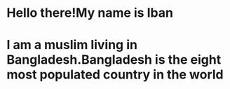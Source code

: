 <html>
<body>
  <meta name="viewport" content="width=device-width,initial-scale=1.0"/>
  
<h1><strong>Hello there!My name is Iban</strong></h1>
<h1>I am a muslim living in Bangladesh.Bangladesh is the eight most populated country in the world</h1>
<style type="text/css">
  body{
    background-image: url('https://islamicrelief.org.au/wp-content/uploads/2023/04/pexels-mohammad-ramezani-16135714-scaled.jpg')
  }
</style>
  
</body>
  
</html>
